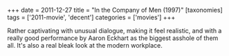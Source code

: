+++
date = 2011-12-27
title = "In the Company of Men (1997)"
[taxonomies]
tags = ['2011-movie', 'decent']
categories = ['movies']
+++

Rather captivating with unusual dialogue, making it feel realistic, and
with a really good performance by Aaron Eckhart as the biggest asshole
of them all. It's also a real bleak look at the modern workplace.

